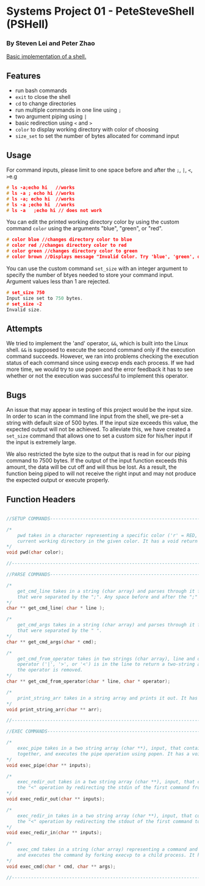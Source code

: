 # Systems Project 01 - PeteSteveShell (PSHell)
### By Steven Lei and Peter Zhao
  

[Basic implementation of a shell.](https://www.stuycs.org/systems-dw/2021/11/17/p01.html)

  

## Features

  
* run bash commands
* `exit` to close the shell
* `cd` to change directories
* run multiple commands in one line using `;`
* two argument piping using ` | `
* basic redirection using `<` and `>`
* `color` to display working directory with color of choosing 
* `size_set` to set the number of bytes allocated for command input


## Usage

  For command inputs, please limit to one space before and after the `;`, `|`, `<`, `>`e.g
  ```c
  # ls -a;echo hi   //works
  # ls -a ; echo hi //works
  # ls -a; echo hi  //works
  # ls -a ;echo hi  //works
  # ls -a   ;echo hi // does not work
  ```
  
  You can edit the printed working directory color by using the custom command `color` using the arguments "blue", "green", or "red".

  ```c
  # color blue //changes directory color to blue
  # color red //changes directory color to red
  # color green //changes directory color to green
  # color brown //Displays message "Invalid Color. Try 'blue', 'green', or 'red'."
  ```  

  You can use the custom command `set_size` with an integer argument to specify the number of btyes needed to store your command input. Argument values less than 1 are rejected.

  ```c
  # set_size 750
  Input size set to 750 bytes.
  # set_size -2
  Invalid size.
  ```

## Attempts

We tried to implement the 'and' operator, `&&`, which is built into the Linux shell. `&&` is supposed to execute the second command only if the execution command succeeds. However, we ran into problems checking the execution status of each command since using execvp ends each process. If we had more time, we would try to use popen and the error feedback it has to see whether or not the execution was successful to implement this operator. 

## Bugs

An issue that may appear in testing of this project would be the input size. In order to scan in the command line input from the shell, we pre-set a string with default size of 500 bytes. If the input size exceeds this value, the expected output will not be achieved. To alleviate this, we have created a `set_size` command that allows one to set a custom size for his/her input if the input is extremely large.

We also restricted the byte size to the output that is read in for our piping command to 7500 bytes. If the output of the input function exceeds this amount, the data will be cut off and will thus be lost. As a result, the function being piped to will not receive the right input and may not produce the expected output or execute properly.

## Function Headers

```c

//SETUP COMMANDS--------------------------------------------------------------------------------------------------

/*
    pwd takes in a character representing a specific color ('r' = RED, 'b' = BLUE, 'g' = GREEN), and prints the 
    current working directory in the given color. It has a void return type.
*/
void pwd(char color);

//----------------------------------------------------------------------------------------------------------------

//PARSE COMMANDS--------------------------------------------------------------------------------------------------

/*
    get_cmd_line takes in a string (char array) and parses through it for ";", returning an array of strings
    that were separated by the ";". Any space before and after the ";" is removed.
*/
char ** get_cmd_line( char * line );

/*
    get_cmd_args takes in a string (char array) and parses through it for " ", returning an array of strings
    that were separated by the " ".
*/
char ** get_cmd_args(char * cmd);

/*
    get_cmd_from_operator takes in two strings (char array), line and operator, and separates line at where the
    operator ('|', '>', or '<') is in the line to return a two-string array (char **). Any space before and after
    the operator is removed.
*/
char ** get_cmd_from_operator(char * line, char * operator);

/*
    print_string_arr takes in a string array and prints it out. It has a void return type. (for testing)
*/
void print_string_arr(char ** arr);

//-----------------------------------------------------------------------------------------------------------------

//EXEC COMMANDS----------------------------------------------------------------------------------------------------

/*
    exec_pipe takes in a two string array (char **), input, that contains the two commands that are to be piped
    together, and executes the pipe operation using popen. It has a void return type.
*/
void exec_pipe(char ** inputs);

/*
    exec_redir_out takes in a two string array (char **), input, that contains two commands, and executes 
    the "<" operation by redirecting the stdin of the first command from the second command. It has a void return type.
*/
void exec_redir_out(char ** inputs);

/*
    exec_redir_in takes in a two string array (char **), input, that contains two commands, and executes 
    the "<" operation by redirecting the stdout of the first command to the second command. It has a void return type.
*/
void exec_redir_in(char ** inputs);

/*
    exec_cmd takes in a string (char array) representing a command and a string array (char **) representing its arguments
    and executes the command by forking execvp to a child process. It has a void return type.
*/
void exec_cmd(char * cmd, char ** args);

//-----------------------------------------------------------------------------------------------------------------
```

